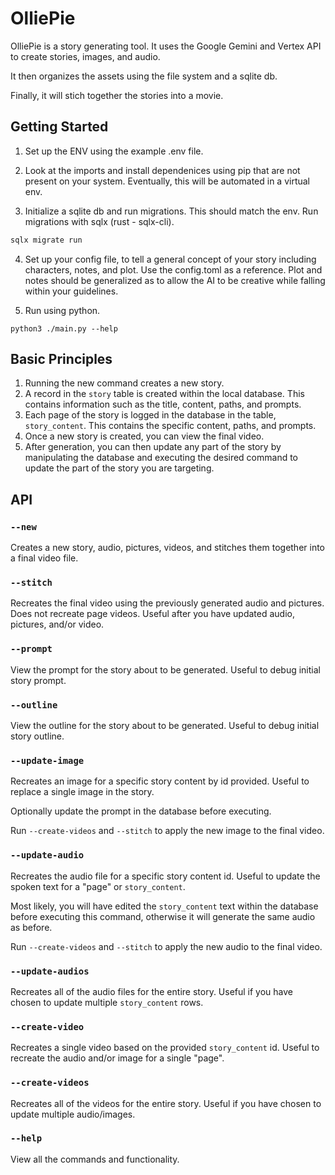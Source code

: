 # OlliePie

OlliePie is a story generating tool. It uses the Google Gemini and Vertex API to create stories,
images, and audio.

It then organizes the assets using the file system and a sqlite db.

Finally, it will stich together the stories into a movie.

## Getting Started

1. Set up the ENV using the example .env file.

2. Look at the imports and install dependenices using pip that are not present on your system. Eventually,
this will be automated in a virtual env.

3. Initialize a sqlite db and run migrations. This should match the env. Run migrations with sqlx (rust - sqlx-cli).

```bash
sqlx migrate run
```

4. Set up your config file, to tell a general concept of your story including characters, notes, and plot. Use
the config.toml as a reference. Plot and notes should be generalized as to allow the AI to be creative while falling
within your guidelines.

5. Run using python. 

```
python3 ./main.py --help
```

## Basic Principles 

1. Running the new command creates a new story.
2. A record in the `story` table is created within the local database. This contains information such as the 
title, content, paths, and prompts.
3. Each page of the story is logged in the database in the table, `story_content`. This contains the specific content,
paths, and prompts.
4. Once a new story is created, you can view the final video.
5. After generation, you can then update any part of the story by manipulating the database and executing the desired command to
update the part of the story you are targeting.

## API

### `--new`

Creates a new story, audio, pictures, videos, and stitches them together into a final video file.

### `--stitch`

Recreates the final video using the previously generated audio and pictures. Does not recreate page videos. Useful
after you have updated audio, pictures, and/or video.

### `--prompt`

View the prompt for the story about to be generated. Useful to debug initial story prompt.

### `--outline`

View the outline for the story about to be generated. Useful to debug initial story outline.

### `--update-image`

Recreates an image for a specific story content by id provided. Useful to replace a single image in the story.

Optionally update the prompt in the database before executing. 

Run `--create-videos` and `--stitch` to apply the new image to the final video.

### `--update-audio`

Recreates the audio file for a specific story content id. Useful to update the spoken text for a "page" or `story_content`.

Most likely, you will have edited the `story_content` text within the database before executing this command, otherwise
it will generate the same audio as before. 

Run `--create-videos` and `--stitch` to apply the new audio to the final video.

### `--update-audios`

Recreates all of the audio files for the entire story. Useful if you have chosen to update multiple `story_content` rows.

### `--create-video`

Recreates a single video based on the provided `story_content` id. Useful to recreate the audio and/or image for a single "page".

### `--create-videos`

Recreates all of the videos for the entire story. Useful if you have chosen to update multiple audio/images.

### `--help`

View all the commands and functionality.

